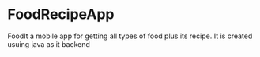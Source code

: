 # FoodRecipeApp
FoodIt
a mobile app for getting all types of food plus its recipe..It is created usuing java as it backend
